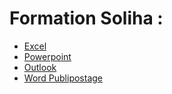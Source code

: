 # Formation Soliha :

- [Excel](Formation/Excel.pdf)
- [Powerpoint](Formation/Powerpoint.pdf)
- [Outlook](Formation/Outlook.pdf)
- [Word Publipostage](Formation/Publipostage.pdf)
